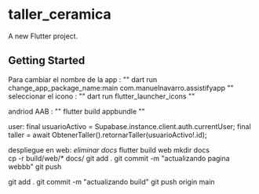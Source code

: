 # taller_ceramica

A new Flutter project.

## Getting Started

Para cambiar el nombre de la app :
""
dart run change_app_package_name:main com.manuelnavarro.assistifyapp
""
seleccionar el icono :
""
dart run flutter_launcher_icons 
""

andriod AAB :
""
flutter build appbundle
""

user:
    final usuarioActivo = Supabase.instance.client.auth.currentUser;
    final taller = await ObtenerTaller().retornarTaller(usuarioActivo!.id);

despliegue en web:
*eliminar docs*
flutter build web
mkdir docs    
cp -r build/web/* docs/
git add .
git commit -m "actualizando pagina webbb" 
git push

git add .
git commit -m "actualizando build" 
git push origin main